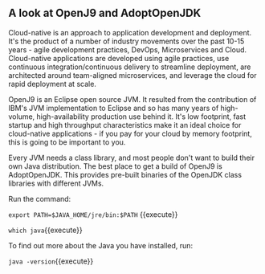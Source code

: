 ## A look at OpenJ9 and AdoptOpenJDK
Cloud-native is an approach to application development and deployment. It's the product of a number of industry movements over the past 10-15 years - agile development practices, DevOps, Microservices and Cloud. Cloud-native applications are developed using agile practices, use continuous integration/continuous delivery to streamline deployment, are architected around team-aligned microservices, and leverage the cloud for rapid deployment at scale.

OpenJ9 is an Eclipse open source JVM. It resulted from the contribution of IBM's JVM implementation to Eclipse and so has many years of high-volume, high-availability production use behind it. It's low footprint, fast startup and high throughput characteristics make it an ideal choice for cloud-native applications - if you pay for your cloud by memory footprint, this is going to be important to you.

Every JVM needs a class library, and most people don't want to build their own Java distribution. The best place to get a build of OpenJ9 is AdoptOpenJDK. This provides pre-built binaries of the OpenJDK class libraries with different JVMs.

Run the command: 

`export PATH=$JAVA_HOME/jre/bin:$PATH` {{execute}}

`which java`{{execute}}

To find out more about the Java you have installed, run: 

`java -version`{{execute}}